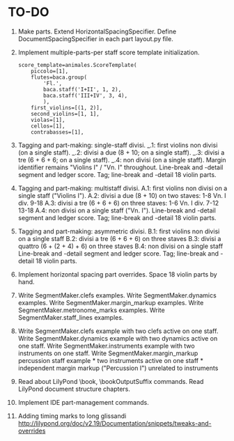 TO-DO
=====

1.  Make parts.
    Extend HorizontalSpacingSpecifier.
    Define DocumentSpacingSpecifier in each part layout.py file.

2.  Implement multiple-parts-per staff score template initialization.

        score_template=animales.ScoreTemplate(
            piccolo=[1],
            flutes=baca.group(
                'Fl.',
                baca.staff('I+II', 1, 2),
                baca.staff('III+IV', 3, 4),
                ),
            first_violins=[(1, 2)],
            second_violins=[1, 1],
            violas=[1],
            cellos=[1],
            contrabasses=[1],

3.  Tagging and part-making: single-staff divisi.
    _.1: first violins non divisi (on a single staff).
    _.2: divisi a due (8 + 10; on a single staff).
    _.3: divisi a tre (6 + 6 + 6; on a single staff).
    _.4: non divisi (on a single staff).
    Margin identifier remains "Violins I" / "Vn. I" throughout.
    Line-break and -detail segment and ledger score.
    Tag; line-break and -detail 18 violin parts.

4.  Tagging and part-making: multistaff divisi.
    A.1: first violins non divisi on a single staff ("Violins I").
    A.2: divisi a due (8 + 10) on two staves:
                    1-8
        Vn. I div.
                    9-18
    A.3: divisi a tre (6 + 6 + 6) on three staves:
                    1-6
        Vn. I div.  7-12
                    13-18
    A.4: non divisi on a single staff ("Vn. I").
    Line-break and -detail segment and ledger score.
    Tag; line-break and -detail 18 violin parts.

5.  Tagging and part-making: asymmetric divisi.
    B.1: first violins non divisi on a single staff
    B.2: divisi a tre (6 + 6 + 6) on three staves
    B.3: divisi a quattro (6 + (2 + 4) + 6) on three staves
    B.4: non divisi on a single staff
    Line-break and -detail segment and ledger score.
    Tag; line-break and -detail 18 violin parts.

6.  Implement horizontal spacing part overrides.
    Space 18 violin parts by hand.

7.  Write SegmentMaker.clefs examples.
    Write SegmentMaker.dynamics examples.
    Write SegmentMaker.margin_markup examples.
    Write SegmentMaker.metronome_marks examples.
    Write SegmentMaker.staff_lines examples.

8.  Write SegmentMaker.clefs example with two clefs active on one staff.
    Write SegmentMaker.dynamics example with two dynamics active on one staff.
    Write SegmentMaker.instruments example with two instruments on one staff.
    Write SegmentMaker.margin_markup percussion staff example
        * two instruments active on one staff
        * independent margin markup ("Percussion I") unrelated to instruments

9.  Read about LilyPond \book, \bookOutputSuffix commands.
    Read LilyPond document structure chapters.

10. Implement IDE part-management commands.

11. Adding timing marks to long glissandi
    http://lilypond.org/doc/v2.19/Documentation/snippets/tweaks-and-overrides
